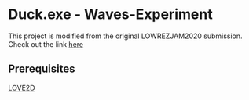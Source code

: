 # Duck.exe - Waves-Experiment
This project is modified from the original LOWREZJAM2020 submission. Check out the link [here](https://alligrater.itch.io/duckexe)

## Prerequisites
[LOVE2D](love2d.org)

